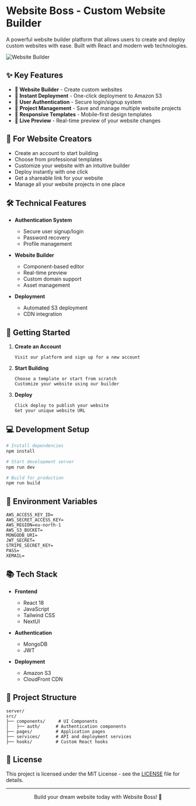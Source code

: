 # Website Boss - Custom Website Builder

A powerful website builder platform that allows users to create and deploy custom websites with ease. Built with React and modern web technologies.

![Website Builder](https://images.unsplash.com/photo-1467232004584-a241de8bcf5d?auto=format&fit=crop&q=80&w=2426&ixlib=rb-4.0.3)

## ✨ Key Features

- 🎨 **Website Builder** - Create custom websites
- 🚀 **Instant Deployment** - One-click deployment to Amazon S3
- 🔐 **User Authentication** - Secure login/signup system
- 💼 **Project Management** - Save and manage multiple website projects
- 📱 **Responsive Templates** - Mobile-first design templates
- 🔄 **Live Preview** - Real-time preview of your website changes

## 🎯 For Website Creators

- Create an account to start building
- Choose from professional templates
- Customize your website with an intuitive builder
- Deploy instantly with one click
- Get a shareable link for your website
- Manage all your website projects in one place

## 🛠️ Technical Features

- **Authentication System**
  - Secure user signup/login
  - Password recovery
  - Profile management

- **Website Builder**
  - Component-based editor
  - Real-time preview
  - Custom domain support
  - Asset management

- **Deployment**
  - Automated S3 deployment
  - CDN integration

## 🚀 Getting Started

1. **Create an Account**
   ```
   Visit our platform and sign up for a new account
   ```

2. **Start Building**
   ```
   Choose a template or start from scratch
   Customize your website using our builder
   ```

3. **Deploy**
   ```
   Click deploy to publish your website
   Get your unique website URL
   ```

## 💻 Development Setup

```bash
# Install dependencies
npm install

# Start development server
npm run dev

# Build for production
npm run build
```

## 🔧 Environment Variables

```env
AWS_ACCESS_KEY_ID=
AWS_SECRET_ACCESS_KEY=
AWS_REGION=eu-north-1
AWS_S3_BUCKET=
MONGODB_URI=
JWT_SECRET=
STRIPE_SECRET_KEY=
PASS=
XEMAIL=
```

## 📚 Tech Stack

- **Frontend**
  - React 18
  - JavaScript
  - Tailwind CSS
  - NextUI

- **Authentication**
  - MongoDB
  - JWT

- **Deployment**
  - Amazon S3
  - CloudFront CDN

## 📁 Project Structure

```
server/
src/
├── components/     # UI Components
│   ├── auth/      # Authentication components
├── pages/         # Application pages
├── services/      # API and deployment services
├── hooks/         # Custom React hooks
```


## 📝 License

This project is licensed under the MIT License - see the [LICENSE](LICENSE) file for details.

---

<p align="center">Build your dream website today with Website Boss! 🚀</p>
